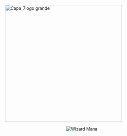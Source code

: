 <img width="384" alt="Capa_7logo grande" src="https://github.com/user-attachments/assets/8a2c31ac-4399-4091-96d4-04034dc0d90b" />
<p align="center">
  <img src="./mana-wizard.gif" alt="Wizard Mana" />
</p>
